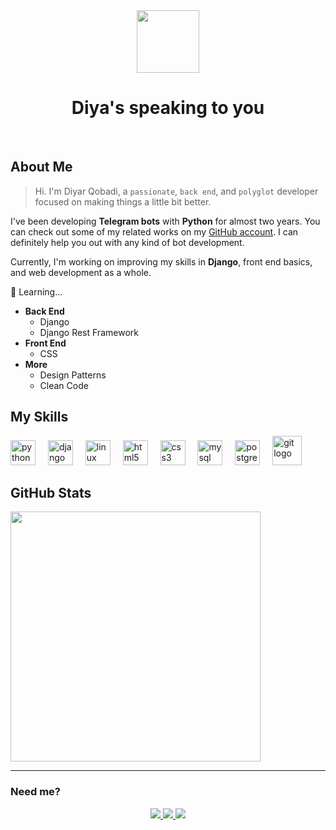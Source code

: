 <div align="center">
  <img src="https://media1.giphy.com/media/H7f5ZGjvKXBaLbBigO/giphy.gif?cid=6c09b9529oevjtj3hh74gyuejpx2lnpjawo757js929ah4c6&ep=v1_stickers_search&rid=giphy.gif&ct=s" height=100/>
  <h1>Diya's speaking to you</h1>
</div>
<br>

## About Me

> Hi. I'm Diyar Qobadi, a `passionate`, `back end`, and `polyglot` developer focused on making things a little bit better.

I've been developing **Telegram bots** with **Python** for almost two years. You can check out some of my related works on my [GitHub account](https://github.com/diyadude?tab=repositories). I can definitely help you out with any kind of bot development.

Currently, I'm working on improving my skills in **Django**, front end basics, and web development as a whole. 

🌱 Learning...
  - **Back End**
      - Django
      - Django Rest Framework
  - **Front End**
      - CSS
  - **More**
      - Design Patterns
      - Clean Code

## My Skills

<div align="left">
  <img src="https://cdn.jsdelivr.net/gh/devicons/devicon/icons/python/python-original.svg" height="40" alt="python logo"  />
  <img width="12" />
  <img src="https://cdn.jsdelivr.net/gh/devicons/devicon/icons/django/django-plain.svg" height="40" alt="django logo"  />
  <img width="12" />
  <img src="https://cdn.jsdelivr.net/gh/devicons/devicon/icons/linux/linux-original.svg" height="40" alt="linux logo"  />
  <img width="12" />
  <img src="https://cdn.jsdelivr.net/gh/devicons/devicon/icons/html5/html5-original.svg" height="40" alt="html5 logo"  />
  <img width="12" />
  <img src="https://cdn.jsdelivr.net/gh/devicons/devicon/icons/css3/css3-original.svg" height="40" alt="css3 logo"  />
  <img width="12" />
  <img src="https://cdn.jsdelivr.net/gh/devicons/devicon/icons/mysql/mysql-original.svg" height="40" alt="mysql logo"  />
  <img width="12" />
  <img src="https://cdn.jsdelivr.net/gh/devicons/devicon/icons/postgresql/postgresql-original.svg" height="40" alt="postgresql logo"  />
  <img width="12" />
  <img src="https://img.icons8.com/?size=100&id=20906&format=png&color=000000" height="47" alt="git logo"  />
</div>

## GitHub Stats

<img src="https://github-readme-stats.vercel.app/api?username=diyadude&show_icons=true&theme=react" width=400>

<hr>
<h3 align="left">Need me?</h3>

<div align="center">

  <a href="https://linkedin.com/in/diyadude" alt="LinkedIn">
    <img src="https://img.icons8.com/?size=32&id=CKyRwYR6uidp&format=png&color=92979CB0"/>
  </a>

  <a href="mailto:diyabedson@gmail.com" alt="Email">
    <img src="https://img.icons8.com/?size=32&id=124379&format=png&color=92979CB0"/>
  </a>

  <a href="https://t.me/diyadude" alt="Telegram">
    <img src="https://img.icons8.com/?size=32&id=lUktdBVdL4Kb&format=png&color=92979CB0"/>
  </a>

</div>

